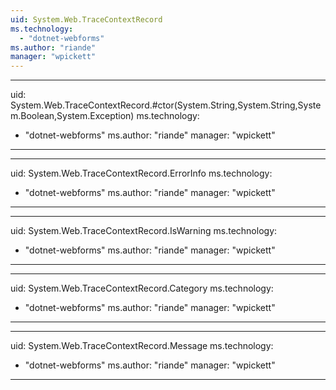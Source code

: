 ```yaml
---
uid: System.Web.TraceContextRecord
ms.technology: 
  - "dotnet-webforms"
ms.author: "riande"
manager: "wpickett"
---
```


---
uid: System.Web.TraceContextRecord.#ctor(System.String,System.String,System.Boolean,System.Exception)
ms.technology: 
  - "dotnet-webforms"
ms.author: "riande"
manager: "wpickett"
---

---
uid: System.Web.TraceContextRecord.ErrorInfo
ms.technology: 
  - "dotnet-webforms"
ms.author: "riande"
manager: "wpickett"
---

---
uid: System.Web.TraceContextRecord.IsWarning
ms.technology: 
  - "dotnet-webforms"
ms.author: "riande"
manager: "wpickett"
---

---
uid: System.Web.TraceContextRecord.Category
ms.technology: 
  - "dotnet-webforms"
ms.author: "riande"
manager: "wpickett"
---

---
uid: System.Web.TraceContextRecord.Message
ms.technology: 
  - "dotnet-webforms"
ms.author: "riande"
manager: "wpickett"
---
